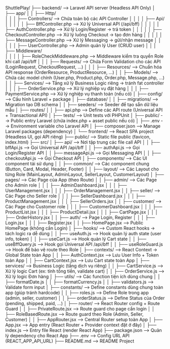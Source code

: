 ShuttlePlay/
├── backend/                                --> Laravel API server (Headless API Only)
│   ├── app/
│   │   ├── Http/                          
│   │   │   ├── Controllers/                --> Chứa toàn bộ các API Controller
│   │   │   │   ├── Api/
│   │   │   │   │   ├── BffController.php          --> Xử lý Universal API (/api/bff)
│   │   │   │   │   ├── AuthController.php         --> Xử lý Login/Register → trả token
│   │   │   │   │   ├── CheckoutController.php     --> Xử lý luồng Checkout → tạo đơn hàng
│   │   │   │   │   ├── MessageController.php      --> Xử lý Messaging → gửi/nhận message
│   │   │   │   │   ├── UserController.php         --> Admin quản lý User (CRUD user)
│   │   │   ├── Middleware/                 
│   │   │   │   ├── RoleCheckMiddleware.php        --> Middleware kiểm tra quyền Role khi call /api/bff
│   │   │   ├── Requests/                   --> Chứa Form Validation cho các API (LoginRequest, CheckoutRequest, ...)
│   │   │   ├── Resources/                  --> Chuẩn hóa API response (OrderResource, ProductResource, ...)
│   │   ├── Models/                         --> Chứa các model chính (User.php, Product.php, Order.php, Message.php, ...)
│   │   ├── Services/                       --> Tầng xử lý Business Logic riêng → tránh fat controller
│   │   │   ├── OrderService.php                  --> Xử lý nghiệp vụ đặt hàng
│   │   │   ├── PaymentService.php                --> Xử lý nghiệp vụ thanh toán (nếu có)
│   ├── config/                             --> Cấu hình Laravel + package
│   ├── database/
│   │   ├── migrations/                     --> Migration tạo DB schema
│   │   ├── seeders/                        --> Seeder để tạo sẵn dữ liệu mẫu
│   ├── routes/
│   │   ├── api.php                         --> Define các API route (Universal API + Transactional API)
│   ├── tests/                              --> Unit tests với PHPUnit
│   ├── public/                             --> Public entry Laravel (chứa index.php + asset public nếu có)
│   ├── .env                                --> Environment variable cho Laravel API
│   ├── composer.json                       --> Manage Laravel packages (dependency)
│
└── frontend/                               --> React SPA project (Headless UI, gọi API riêng)
    ├── public/                             --> Static file public (favicon, index.html)
    ├── src/
    │   ├── api/                            --> Nơi tập trung các file call API
    │   │   ├── bffApi.js                        --> Gọi Universal API /api/bff
    │   │   ├── authApi.js                       --> Gọi Login/Register API
    │   │   ├── messageApi.js                    --> Gọi Messaging API
    │   │   ├── checkoutApi.js                   --> Gọi Checkout API
    │   ├── components/                     --> Các UI component tái sử dụng
    │   │   ├── common/                          --> Các component chung (Button, Card, Modal, Header, Footer)
    │   │   ├── layout/                          --> Các Layout cho từng Role (MainLayout, AdminLayout, SellerLayout, CustomerLayout)
    │   ├── pages/                          --> Các Page của App (theo Route)
    │   │   ├── admin/                           --> Các Page cho Admin role
    │   │   │   ├── AdminDashboard.jsx
    │   │   │   ├── UserManagement.jsx
    │   │   │   ├── OrderManagement.jsx
    │   │   ├── seller/                          --> Các Page cho Seller role
    │   │   │   ├── SellerDashboard.jsx
    │   │   │   ├── ProductManagement.jsx
    │   │   │   ├── SellerOrders.jsx
    │   │   ├── customer/                        --> Các Page cho Customer role
    │   │   │   ├── CustomerDashboard.jsx
    │   │   │   ├── ProductList.jsx
    │   │   │   ├── ProductDetail.jsx
    │   │   │   ├── CartPage.jsx
    │   │   │   ├── OrderHistory.jsx
    │   │   ├── auth/                            --> Page Login, Register
    │   │   │   ├── Login.jsx
    │   │   │   ├── Register.jsx
    │   │   ├── HomePage.jsx                     --> Public HomePage (không cần Login)
    │   ├── hooks/                           --> Custom React hooks → tách logic ra dễ dùng
    │   │   ├── useAuth.js                       --> Hook quản lý auth state (user info, token)
    │   │   ├── useCart.js                       --> Hook quản lý Cart state
    │   │   ├── useBffQuery.js                   --> Hook gọi Universal API /api/bff
    │   │   ├── useRoleGuard.js                  --> Hook để bảo vệ route theo Role
    │   ├── contexts/                        --> React Context → Global State toàn App
    │   │   ├── AuthContext.jsx                  --> Lưu User Info + Token toàn App
    │   │   ├── CartContext.jsx                  --> Lưu Cart state toàn App
    │   ├── services/                        --> Business Logic (tầng dịch vụ riêng)
    │   │   ├── CartService.js                   --> Xử lý logic Cart (ex: tính tổng tiền, validate cart)
    │   │   ├── OrderService.js                  --> Xử lý logic Đơn hàng
    │   ├── utils/                           --> Các function tiện ích dùng chung
    │   │   ├── formatDate.js
    │   │   ├── formatCurrency.js
    │   │   ├── validators.js                   --> Validate form input
    │   ├── constants/                       --> Define constants dùng chung toàn app (giúp tránh hardcode)
    │   │   ├── roles.js                         --> Define Role trong app (admin, seller, customer)
    │   │   ├── orderStatus.js                   --> Define Status của Order (pending, shipped, paid, ...)
    │   ├── router/                          --> React Router config + Route Guard
    │   │   ├── PrivateRoute.jsx                 --> Route guard cho page cần login
    │   │   ├── RoleBasedRoute.jsx               --> Route guard theo Role (Admin, Seller, Customer)
    │   │   ├── AppRouter.jsx                    --> Central Router setup toàn App
    │   ├── App.jsx                          --> App entry (React Router + Provider context đặt ở đây)
    │   ├── index.js                        --> Entry file React (render React App)
    ├── package.json                       --> Quản lý dependency cho React App
    ├── .env                               --> Config URL API (REACT_APP_API_URL)
    ├── README.md                          --> README Project
